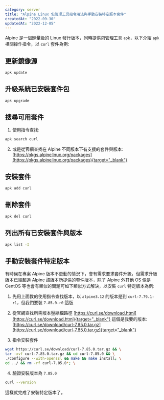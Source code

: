 ```yaml
---
category: server
title: "Alpine Linux 包管理工具指令用法與手動安裝特定版本套件"
createdAt: "2022-09-30"
updatedAt: "2022-12-05"
---
```


Alpine 是一個輕量級的 Linux 發行版本，同時提供包管理工具 `apk`，以下介紹 `apk` 相關操作指令，以 `curl` 套件為例:
## 更新鏡像源
```sh
apk update
```

## 升級系統已安裝套件包
```sh
apk upgrade
```

## 搜尋可用套件
1. 使用指令查找:
```sh
apk search curl
```
2. 或是從官網查找在 Alpine 不同版本下有支援的套件與版本:
   [https://pkgs.alpinelinux.org/packages](https://pkgs.alpinelinux.org/packages){target="_blank"}

## 安裝套件
```sh
apk add curl
```

## 刪除套件
```sh
apk del curl
```

## 列出所有已安裝套件與版本
```sh
apk list -I
```

## 手動安裝套件特定版本

有時候在專案 Alpine 版本不更動的情況下，會有需求要求套件升級，但需求升級版本已經超過 Alpine 該版本所提供的套件版本，除了 Alpine 外其他 OS 像是 CentOS 等也會有類似的問題可如下類似方式解決，以安裝 `curl` 特定版本為例:

1. 先用上面教的使用指令查找版本，以 `alpine3.12` 的版本是到 `curl-7.79.1-r1`，但我們要裝 `7.85.0-r0` 這版

2. 從官網查找所需版本壓縮檔路徑
   [https://curl.se/download.html](https://curl.se/download.html){target="_blank"}
   這個是我要的版本: [https://curl.se/download/curl-7.85.0.tar.gz](https://curl.se/download/curl-7.85.0.tar.gz){target="_blank"}

3. 指令安裝套件
```bash
wget https://curl.se/download/curl-7.85.0.tar.gz && \
tar -xvf curl-7.85.0.tar.gz && cd curl-7.85.0 && \
./configure --with-openssl && make && make install; \
cd ../ && rm -rf curl-7.85.0*; \
```

4. 驗證安裝版本為 `7.85.0`
```sh
curl --version
```
這樣就完成了安裝特定版本了。
